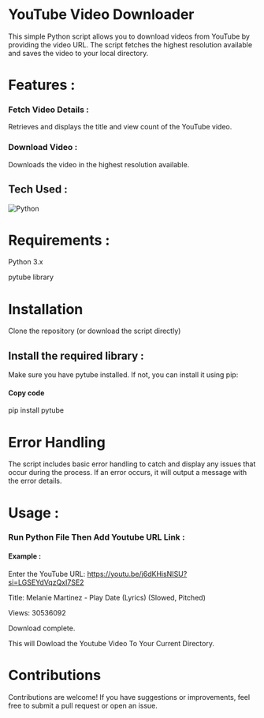 # YouTube Video Downloader

This simple Python script allows you to download videos from YouTube by providing the video URL. 
The script fetches the highest resolution available and saves the video to your local directory.

# Features :

### Fetch Video Details : 

Retrieves and displays the title and view count of the YouTube video.

### Download Video : 

Downloads the video in the highest resolution available.

## Tech Used :


![Python](https://img.shields.io/badge/python-%233776AB.svg?style=for-the-badge&logo=python&logoColor=white) 



# Requirements :

Python 3.x

pytube library

# Installation

Clone the repository (or download the script directly)

## Install the required library :

Make sure you have pytube installed. If not, you can install it using pip:

#### Copy code

pip install pytube

# Error Handling

The script includes basic error handling to catch and display any issues that occur during the process. If an error occurs, it will output a message with the error details.

# Usage :

### Run Python File Then Add Youtube URL Link :

#### Example :

Enter the YouTube URL: https://youtu.be/j6dKHisNISU?si=LGSEYdVqzQxI7SE2

Title: Melanie Martinez - Play Date (Lyrics) (Slowed, Pitched)

Views: 30536092

Download complete.

This will Dowload the Youtube Video To Your Current Directory.

# Contributions

Contributions are welcome! If you have suggestions or improvements, feel free to submit a pull request or open an issue.
